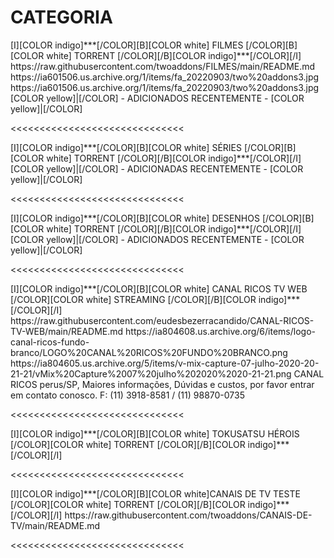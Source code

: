 # CATEGORIA

<channels>
<channel>
<name>[I][COLOR indigo]***[/COLOR][B][COLOR white] FILMES  [/COLOR][B][COLOR white] TORRENT [/COLOR][/B][COLOR indigo]***[/COLOR][/I]</name>
<externallink>https://raw.githubusercontent.com/twoaddons/FILMES/main/README.md</externallink>
<thumbnail>https://ia601506.us.archive.org/1/items/fa_20220903/two%20addons3.jpg</thumbnail>
<fanart>https://ia601506.us.archive.org/1/items/fa_20220903/two%20addons3.jpg</fanart>
<info>
[COLOR yellow]|[/COLOR] - ADICIONADOS RECENTEMENTE - [COLOR yellow]|[/COLOR]</info>
</channel>
</channels>

<<<<<<<<<<<<<<<<<<<<<<<<<<<<<<

<channels>
<channel>
<name>[I][COLOR indigo]***[/COLOR][B][COLOR white] SÉRIES [/COLOR][B][COLOR white] TORRENT [/COLOR][/B][COLOR indigo]***[/COLOR][/I]</name>
<externallink></externallink>
<thumbnail></thumbnail>
<fanart></fanart>
<info> 
[COLOR yellow]|[/COLOR] - ADICIONADAS RECENTEMENTE - [COLOR yellow]|[/COLOR]</info>
</channel>
</channels>

<<<<<<<<<<<<<<<<<<<<<<<<<<<<<<     

<channels>
<channel>
<name>[I][COLOR indigo]***[/COLOR][B][COLOR  white] DESENHOS [/COLOR][B][COLOR white] TORRENT [/COLOR][/B][COLOR indigo]***[/COLOR][/I]</name>
<externallink></externallink>
<thumbnail></thumbnail>
<fanart></fanart>
<info>
[COLOR yellow]|[/COLOR] - ADICIONADOS RECENTEMENTE - [COLOR yellow]|[/COLOR]</info>
</channel>
</channels>

<<<<<<<<<<<<<<<<<<<<<<<<<<<<<<

<channels>
<channel>
<name>[I][COLOR indigo]***[/COLOR][B][COLOR white] CANAL RICOS TV WEB  [/COLOR][COLOR white] STREAMING [/COLOR][/B][COLOR indigo]***[/COLOR][/I]</name>
<externallink>https://raw.githubusercontent.com/eudesbezerracandido/CANAL-RICOS-TV-WEB/main/README.md</externallink>
<thumbnail>https://ia804608.us.archive.org/6/items/logo-canal-ricos-fundo-branco/LOGO%20CANAL%20RICOS%20FUNDO%20BRANCO.png</thumbnail>
<fanart>https://ia804605.us.archive.org/5/items/v-mix-capture-07-julho-2020-20-21-21/vMix%20Capture%2007%20julho%202020%2020-21-21.png</fanart>
<info>CANAL RICOS perus/SP, Maiores informações, Dúvidas e custos, por favor entrar em contato conosco.
F: (11) 3918-8581 / (11) 98870-0735</info>
</channel>
</channels>

<<<<<<<<<<<<<<<<<<<<<<<<<<<<<< 

<channels>
<channel>
<name>[I][COLOR indigo]***[/COLOR][B][COLOR white] TOKUSATSU HÉROIS [/COLOR][COLOR white] TORRENT [/COLOR][/B][COLOR indigo]***[/COLOR][/I]</name>
<externallink></externallink>
<thumbnail></thumbnail>
<fanart></fanart>
<info></info>
</channel>
</channels>

<<<<<<<<<<<<<<<<<<<<<<<<<<<<<<   

<channels>
<channel>
<name>[I][COLOR indigo]***[/COLOR][B][COLOR white]CANAIS DE TV TESTE [/COLOR][COLOR white] TORRENT [/COLOR][/B][COLOR indigo]***[/COLOR][/I]</name>
<externallink>https://raw.githubusercontent.com/twoaddons/CANAIS-DE-TV/main/README.md</externallink>
<thumbnail></thumbnail>
<fanart></fanart>
<info></info>
</channel>
</channels>

<<<<<<<<<<<<<<<<<<<<<<<<<<<<<<   
   
